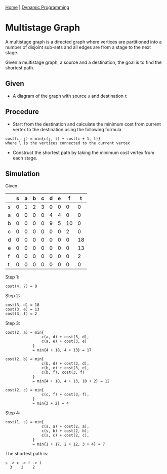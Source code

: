 [Home](../../README.md) | [Dynamic Programming](../theories/dynamic-programming.md)

# Multistage Graph

A multistage graph is a directed graph where vertices are partitioned into a number of disjoint sub-sets and all edges are from a stage to the next stage.

Given a multistage graph, a source and a destination, the goal is to find the shortest path.

## Given

- A diagram of the graph with source `s` and destination `t`

## Procedure

- Start from the destination and calculate the minimum cost from current vertex to the destination using the following formula.

```
cost(i, j) = min{c(j, l) + cost(i + 1, l)}
where l is the vertices connected to the current vertex
```

- Construct the shortest path by taking the minimum cost vertex from each stage.

## Simulation

Given

|     | s   | a   | b   | c   | d   | e   | f   | t   |
| --- | --- | --- | --- | --- | --- | --- | --- | --- |
| s   | 0   | 1   | 2   | 3   | 0   | 0   | 0   | 0   |
| a   | 0   | 0   | 0   | 0   | 4   | 4   | 0   | 0   |
| b   | 0   | 0   | 0   | 0   | 9   | 5   | 10  | 0   |
| c   | 0   | 0   | 0   | 0   | 0   | 0   | 2   | 0   |
| d   | 0   | 0   | 0   | 0   | 0   | 0   | 0   | 18  |
| e   | 0   | 0   | 0   | 0   | 0   | 0   | 0   | 13  |
| f   | 0   | 0   | 0   | 0   | 0   | 0   | 0   | 2   |
| t   | 0   | 0   | 0   | 0   | 0   | 0   | 0   | 0   |

Step 1:

```
cost(4, 7) = 0
```

Step 2:

```
cost(3, d) = 18
cost(3, e) = 13
cost(3, f) = 2
```

Step 3:

```
cost(2, a) = min{
                c(a, d) + cost(3, d),
                c(a, e) + cost(3, e)
            }
            = min{4 + 18, 4 + 13} = 17

cost(2, b) = min{
                c(b, d) + cost(3, d),
                c(b, e) + cost(3, e),
                c(b, f), cost(3, f)
            }
            = min{4 + 18, 4 + 13, 10 + 2} = 12

cost(2, c) = min{
                c(c, f) + cost(3, f),
            }
            = min{2 + 2} = 4
```

Step 4:

```
cost(1, s) = min{
                c(s, a) + cost(2, a),
                c(s, b) + cost(2, b),
                c(s, c) + cost(2, c),
            }
            = min{1 + 17, 2 + 12, 3 + 4} = 7
```

The shortest path is:

```
s -> c -> f -> t
  3    2    2

```
